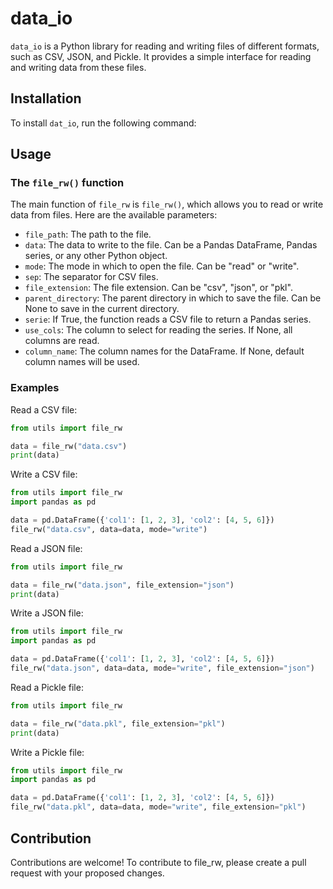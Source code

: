 # data_io

`data_io` is a Python library for reading and writing files of different formats, such as CSV, JSON, and Pickle. It provides a simple interface for reading and writing data from these files.

## Installation

To install `dat_io`, run the following command:


## Usage

### The `file_rw()` function

The main function of `file_rw` is `file_rw()`, which allows you to read or write data from files. Here are the available parameters:

* `file_path`: The path to the file.
* `data`: The data to write to the file. Can be a Pandas DataFrame, Pandas series, or any other Python object.
* `mode`: The mode in which to open the file. Can be "read" or "write".
* `sep`: The separator for CSV files.
* `file_extension`: The file extension. Can be "csv", "json", or "pkl".
* `parent_directory`: The parent directory in which to save the file. Can be None to save in the current directory.
* `serie`: If True, the function reads a CSV file to return a Pandas series.
* `use_cols`: The column to select for reading the series. If None, all columns are read.
* `column_name`: The column names for the DataFrame. If None, default column names will be used.

### Examples

Read a CSV file:

```python
from utils import file_rw

data = file_rw("data.csv")
print(data)
```
Write a CSV file:

```python
from utils import file_rw
import pandas as pd

data = pd.DataFrame({'col1': [1, 2, 3], 'col2': [4, 5, 6]})
file_rw("data.csv", data=data, mode="write")
```
Read a JSON file:

```python
from utils import file_rw

data = file_rw("data.json", file_extension="json")
print(data)
```
Write a JSON file:

```python
from utils import file_rw
import pandas as pd

data = pd.DataFrame({'col1': [1, 2, 3], 'col2': [4, 5, 6]})
file_rw("data.json", data=data, mode="write", file_extension="json")
```
Read a Pickle file:

```python
from utils import file_rw

data = file_rw("data.pkl", file_extension="pkl")
print(data)
```
Write a Pickle file:

```python
from utils import file_rw
import pandas as pd

data = pd.DataFrame({'col1': [1, 2, 3], 'col2': [4, 5, 6]})
file_rw("data.pkl", data=data, mode="write", file_extension="pkl")

```

## Contribution

Contributions are welcome! To contribute to file_rw, please create a pull request with your proposed changes.


